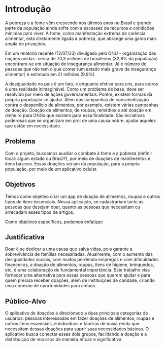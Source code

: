 # Introdução

A pobreza e a fome vêm crescendo nos últimos anos no Brasil e grande parte da população ainda sofre com a escassez de recursos e condições mínimas para viver. A fome, como manifestação extrema de carência alimentar, está diretamente ligada à pobreza, que abrange uma gama mais ampla de privações.  

Em um relatório recente (12/07/23) divulgado pela ONU - organização das nações unidas- cerca de 70,3 milhões de brasileiros (32,8% da população) encontram-se em situação de insegurança alimentar. Já o número de pessoas que não tem o que comer (um estado mais grave de insegurança alimentar) é estimado em 21 milhões (9,9%). 

A desigualdade no país é um fato, e enquanto efetiva para uns, para outros é uma realidade inimaginável. Como um problema de base, deve ser resolvido por meio de ações governamentais. Porém, existem formas da própria população se ajudar. Além das campanhas de conscientização contra o desperdício de alimentos, por exemplo, existem várias campanhas de doação. Doação de alimentos, de roupas, remédios e até doação em dinheiro para ONGs que existem para essa finalidade. São iniciativas poderosas que se organizam em prol de uma causa nobre: ajudar aqueles que estão em necessidade. 

## Problema
Com o projeto, buscamos auxiliar o combate à fome e a pobreza (definir local: algum estado ou Brasil?), por meio de doações de mantimentos e itens básicos. Essas doações seriam da população, para a própria população, por meio de um aplicativo celular. 

## Objetivos

Temos como objetivo criar um app de doação de alimentos, roupas e outros tipos de itens essenciais. Nessa aplicação, se cadastrariam tanto as pessoas que desejam doar, quanto as pessoas que necessitam ou arrecadam esses tipos de artigos. 

Como objetivos específicos, podemos enfatizar: 

 

## Justificativa

Doar é se dedicar a uma causa que salva vidas, pois garante a sobrevivência de famílias necessitadas. Atualmente, com o aumento das desigualdades sociais, com muitos perdendo empregos e com dificuldades financeiras, a doação de alimentos, roupas, itens de higiene, brinquedos, etc, é uma colaboração de fundamental importância. Este trabalho visa fornecer uma alternativa para essas pessoas que querem ajudar e para quem precisa receber doações, além de instituições de caridade, criando uma conexão de oportunidades para ambos.

## Público-Alvo
O aplicativo de doações é direcionado a duas principais categorias de usuários: pessoas interessadas em fazer doações de alimentos, roupas e outros itens essenciais, e indivíduos e famílias de baixa renda que necessitam dessas doações para suprir suas necessidades básicas. O aplicativo busca conectar esses dois grupos, facilitando a doação e a distribuição de recursos de maneira eficaz e significativa.
